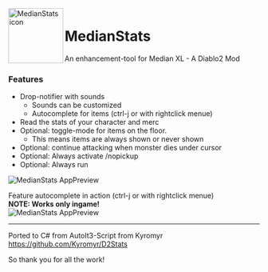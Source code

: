 <img align="left" width="110" height="110" src="https://raw.githubusercontent.com/D4koon/MedianStats/master/MedianStats/resources/logo.ico" alt="MedianStats icon">

 # MedianStats
An enhancement-tool for Median XL - A Diablo2 Mod

### Features
- Drop-notifier with sounds
  - Sounds can be customized
  - Autocomplete for items (ctrl-j or with rightclick menue)
- Read the stats of your character and merc
- Optional: toggle-mode for items on the floor.
  - This means items are always shown or never shown
- Optional: continue attacking when monster dies under cursor
- Optional: Always activate /nopickup
- Optional: Always run

![MedianStats AppPreview](/MedianStats/resources/app_preview.gif)

Feature autocomplete in action (ctrl-j or with rightclick menue)<br>
<b>NOTE: Works only ingame!</b><br>
![MedianStats AppPreview](/MedianStats/resources/autocomplete_feature.gif)

---

</hl>

Ported to C# from AutoIt3-Script from Kyromyr</br>
https://github.com/Kyromyr/D2Stats

So thank you for all the work!
